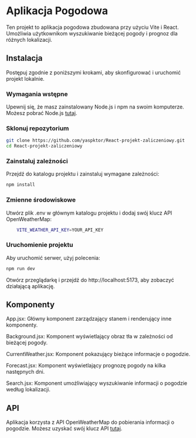 # Aplikacja Pogodowa

Ten projekt to aplikacja pogodowa zbudowana przy użyciu Vite i React. Umożliwia użytkownikom wyszukiwanie bieżącej pogody i prognoz dla różnych lokalizacji.

## Instalacja

Postępuj zgodnie z poniższymi krokami, aby skonfigurować i uruchomić projekt lokalnie.

### Wymagania wstępne

Upewnij się, że masz zainstalowany Node.js i npm na swoim komputerze. Możesz pobrać Node.js [tutaj](https://nodejs.org/).

### Sklonuj repozytorium

```sh
git clone https://github.com/yaspktor/React-projekt-zaliczeniowy.git
cd React-projekt-zaliczeniowy
```
### Zainstaluj zależności
Przejdź do katalogu projektu i zainstaluj wymagane zależności:

```sh
npm install
```

### Zmienne środowiskowe
Utwórz plik .env w głównym katalogu projektu i dodaj swój klucz API OpenWeatherMap:
    
```sh
    VITE_WEATHER_API_KEY=YOUR_API_KEY
```

### Uruchomienie projektu
Aby uruchomić serwer, użyj polecenia:

```sh
npm run dev
```
Otwórz przeglądarkę i przejdź do http://localhost:5173, aby zobaczyć działającą aplikację.
## Komponenty
App.jsx: Główny komponent zarządzający stanem i renderujący inne komponenty.

Background.jsx: Komponent wyświetlający obraz tła w zależności od bieżącej pogody.

CurrentWeather.jsx: Komponent pokazujący bieżące informacje o pogodzie.

Forecast.jsx: Komponent wyświetlający prognozę pogody na kilka następnych dni.

Search.jsx: Komponent umożliwiający wyszukiwanie informacji o pogodzie według lokalizacji.


## API
Aplikacja korzysta z API OpenWeatherMap do pobierania informacji o pogodzie. Możesz uzyskać swój klucz API [tutaj](https://home.openweathermap.org/users/sign_up).